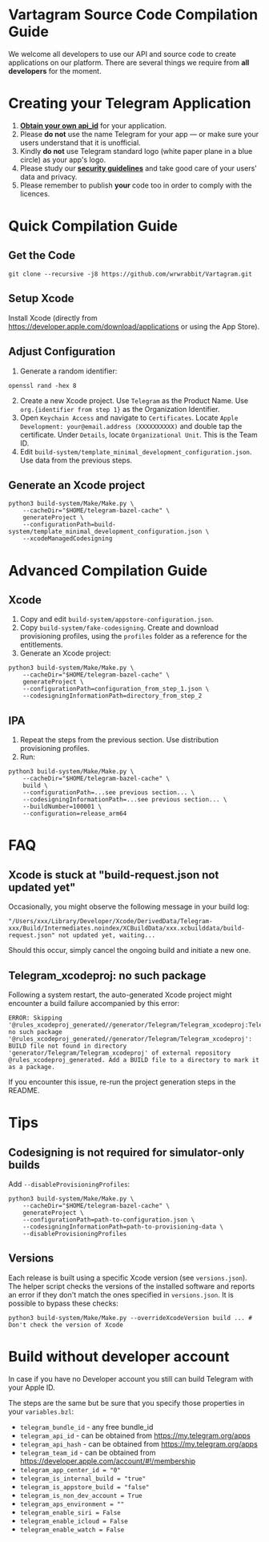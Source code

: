 # Vartagram Source Code Compilation Guide

We welcome all developers to use our API and source code to create applications on our platform.
There are several things we require from **all developers** for the moment.

# Creating your Telegram Application

1. [**Obtain your own api_id**](https://core.telegram.org/api/obtaining_api_id) for your application.
2. Please **do not** use the name Telegram for your app — or make sure your users understand that it is unofficial.
3. Kindly **do not** use Telegram standard logo (white paper plane in a blue circle) as your app's logo.
3. Please study our [**security guidelines**](https://core.telegram.org/mtproto/security_guidelines) and take good care of your users' data and privacy.
4. Please remember to publish **your** code too in order to comply with the licences.

# Quick Compilation Guide

## Get the Code

```
git clone --recursive -j8 https://github.com/wrwrabbit/Vartagram.git
```

## Setup Xcode

Install Xcode (directly from https://developer.apple.com/download/applications or using the App Store).

## Adjust Configuration

1. Generate a random identifier:
```
openssl rand -hex 8
```
2. Create a new Xcode project. Use `Telegram` as the Product Name. Use `org.{identifier from step 1}` as the Organization Identifier.
3. Open `Keychain Access` and navigate to `Certificates`. Locate `Apple Development: your@email.address (XXXXXXXXXX)` and double tap the certificate. Under `Details`, locate `Organizational Unit`. This is the Team ID.
4. Edit `build-system/template_minimal_development_configuration.json`. Use data from the previous steps.

## Generate an Xcode project

```
python3 build-system/Make/Make.py \
    --cacheDir="$HOME/telegram-bazel-cache" \
    generateProject \
    --configurationPath=build-system/template_minimal_development_configuration.json \
    --xcodeManagedCodesigning
```

# Advanced Compilation Guide

## Xcode

1. Copy and edit `build-system/appstore-configuration.json`.
2. Copy `build-system/fake-codesigning`. Create and download provisioning profiles, using the `profiles` folder as a reference for the entitlements.
3. Generate an Xcode project:
```
python3 build-system/Make/Make.py \
    --cacheDir="$HOME/telegram-bazel-cache" \
    generateProject \
    --configurationPath=configuration_from_step_1.json \
    --codesigningInformationPath=directory_from_step_2
```

## IPA

1. Repeat the steps from the previous section. Use distribution provisioning profiles.
2. Run:
```
python3 build-system/Make/Make.py \
    --cacheDir="$HOME/telegram-bazel-cache" \
    build \
    --configurationPath=...see previous section... \
    --codesigningInformationPath=...see previous section... \
    --buildNumber=100001 \
    --configuration=release_arm64
```

# FAQ

## Xcode is stuck at "build-request.json not updated yet"

Occasionally, you might observe the following message in your build log:
```
"/Users/xxx/Library/Developer/Xcode/DerivedData/Telegram-xxx/Build/Intermediates.noindex/XCBuildData/xxx.xcbuilddata/build-request.json" not updated yet, waiting...
```

Should this occur, simply cancel the ongoing build and initiate a new one.

## Telegram_xcodeproj: no such package 

Following a system restart, the auto-generated Xcode project might encounter a build failure accompanied by this error:
```
ERROR: Skipping '@rules_xcodeproj_generated//generator/Telegram/Telegram_xcodeproj:Telegram_xcodeproj': no such package '@rules_xcodeproj_generated//generator/Telegram/Telegram_xcodeproj': BUILD file not found in directory 'generator/Telegram/Telegram_xcodeproj' of external repository @rules_xcodeproj_generated. Add a BUILD file to a directory to mark it as a package.
```

If you encounter this issue, re-run the project generation steps in the README.


# Tips

## Codesigning is not required for simulator-only builds

Add `--disableProvisioningProfiles`:
```
python3 build-system/Make/Make.py \
    --cacheDir="$HOME/telegram-bazel-cache" \
    generateProject \
    --configurationPath=path-to-configuration.json \
    --codesigningInformationPath=path-to-provisioning-data \
    --disableProvisioningProfiles
```

## Versions

Each release is built using a specific Xcode version (see `versions.json`). The helper script checks the versions of the installed software and reports an error if they don't match the ones specified in `versions.json`. It is possible to bypass these checks:

```
python3 build-system/Make/Make.py --overrideXcodeVersion build ... # Don't check the version of Xcode
```

# Build without developer account

In case if you have no Developer account you still can build Telegram with your Apple ID.

The steps are the same but be sure that you specify those properties in your `variables.bzl`:
 - `telegram_bundle_id` - any free bundle_id
 - `telegram_api_id` - can be obtained from https://my.telegram.org/apps
 - `telegram_api_hash` - can be obtained from https://my.telegram.org/apps
 - `telegram_team_id` - can be obtained from https://developer.apple.com/account/#!/membership
 - `telegram_app_center_id = "0"`
 - `telegram_is_internal_build = "true"`
 - `telegram_is_appstore_build = "false"`
 - `telegram_is_non_dev_account = True`
 - `telegram_aps_environment = ""`
 - `telegram_enable_siri = False`
 - `telegram_enable_icloud = False`
 - `telegram_enable_watch = False`
